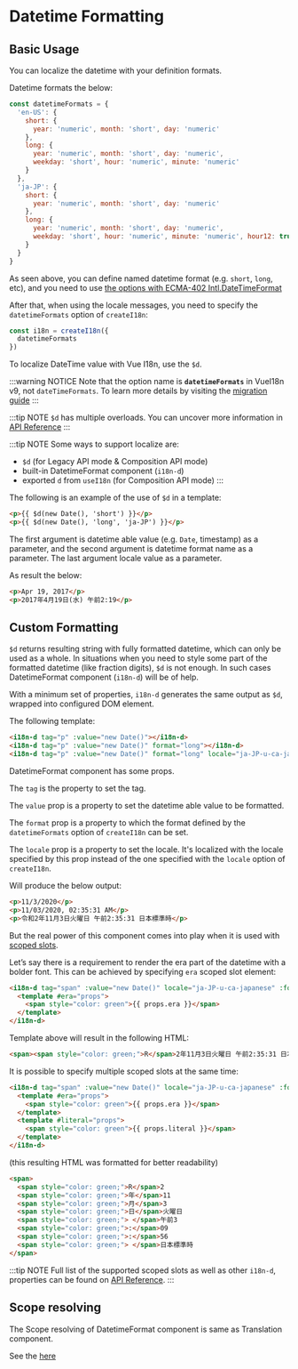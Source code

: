 # Datetime Formatting

## Basic Usage
You can localize the datetime with your definition formats.

Datetime formats the below:

```js
const datetimeFormats = {
  'en-US': {
    short: {
      year: 'numeric', month: 'short', day: 'numeric'
    },
    long: {
      year: 'numeric', month: 'short', day: 'numeric',
      weekday: 'short', hour: 'numeric', minute: 'numeric'
    }
  },
  'ja-JP': {
    short: {
      year: 'numeric', month: 'short', day: 'numeric'
    },
    long: {
      year: 'numeric', month: 'short', day: 'numeric',
      weekday: 'short', hour: 'numeric', minute: 'numeric', hour12: true
    }
  }
}
```

As seen above, you can define named datetime format (e.g. `short`, `long`, etc), and you need to use [the options with ECMA-402 Intl.DateTimeFormat](https://tc39.es/ecma402/#datetimeformat-objects)

After that, when using the locale messages, you need to specify the `datetimeFormats` option of `createI18n`:

```js
const i18n = createI18n({
  datetimeFormats
})
```

To localize DateTime value with Vue I18n, use the `$d`.

:::warning NOTICE
Note that the option name is **`datetimeFormats`** in VueI18n v9, not `dateTimeFormats`. To learn more details by visiting the [migration guide](../../guide/migration/breaking#rename-to-datetimeformats-from-datetimeformats)
:::

:::tip NOTE
`$d` has multiple overloads. You can uncover more information in [API Reference](../../api/injection#d-value)
:::

:::tip NOTE
Some ways to support localize are:

- `$d` (for Legacy API mode & Composition API mode)
- built-in DatetimeFormat component (`i18n-d`)
- exported `d` from `useI18n` (for Composition API mode)
:::

The following is an example of the use of `$d` in a template:

```html
<p>{{ $d(new Date(), 'short') }}</p>
<p>{{ $d(new Date(), 'long', 'ja-JP') }}</p>
```

The first argument is datetime able value (e.g. `Date`, timestamp) as a parameter, and the second argument is datetime format name as a parameter. The last argument locale value as a parameter.

As result the below:

```html
<p>Apr 19, 2017</p>
<p>2017年4月19日(水) 午前2:19</p>
```

## Custom Formatting

`$d` returns resulting string with fully formatted datetime, which can only be used as a whole. In situations when you need to style some part of the formatted datetime (like fraction digits), `$d` is not enough. In such cases DatetimeFormat component (`i18n-d`) will be of help.

With a minimum set of properties, `i18n-d` generates the same output as `$d`, wrapped into configured DOM element.

The following template:

```html
<i18n-d tag="p" :value="new Date()"></i18n-d>
<i18n-d tag="p" :value="new Date()" format="long"></i18n-d>
<i18n-d tag="p" :value="new Date()" format="long" locale="ja-JP-u-ca-japanese"></i18n-d>
```

DatetimeFormat component has some props.

The `tag` is the property to set the tag.

The `value` prop is a property to set the datetime able value to be formatted.

The `format` prop is a property to which the format defined by the `datetimeFormats` option of `createI18n` can be set.

The `locale` prop is a property to set the locale. It's localized with the locale specified by this prop instead of the one specified with the `locale` option of `createI18n`.

Will produce the below output:

```html
<p>11/3/2020</p>
<p>11/03/2020, 02:35:31 AM</p>
<p>令和2年11月3日火曜日 午前2:35:31 日本標準時</p>
```

But the real power of this component comes into play when it is used with [scoped slots](https://v3.vuejs.org/guide/component-slots.html#scoped-slots).

Let’s say there is a requirement to render the era part of the datetime with a bolder font. This can be achieved by specifying `era` scoped slot element:

```html
<i18n-d tag="span" :value="new Date()" locale="ja-JP-u-ca-japanese" :format="{ key: 'long', era: 'narrow' }">
  <template #era="props">
    <span style="color: green">{{ props.era }}</span>
  </template>
</i18n-d>
```

Template above will result in the following HTML:

```html
<span><span style="color: green;">R</span>2年11月3日火曜日 午前2:35:31 日本標準時</span>
```

It is possible to specify multiple scoped slots at the same time:

```html
<i18n-d tag="span" :value="new Date()" locale="ja-JP-u-ca-japanese" :format="{ key: 'long', era: 'narrow' }">
  <template #era="props">
    <span style="color: green">{{ props.era }}</span>
  </template>
  <template #literal="props">
    <span style="color: green">{{ props.literal }}</span>
  </template>
</i18n-d>
```

(this resulting HTML was formatted for better readability)

```html
<span>
  <span style="color: green;">R</span>2
  <span style="color: green;">年</span>11
  <span style="color: green;">月</span>3
  <span style="color: green;">日</span>火曜日
  <span style="color: green;"> </span>午前3
  <span style="color: green;">:</span>09
  <span style="color: green;">:</span>56
  <span style="color: green;"> </span>日本標準時
</span>
```

:::tip NOTE
Full list of the supported scoped slots as well as other `i18n-d`, properties can be found on [API Reference](../../api/component.html#datetimeformat).
:::

## Scope resolving

The Scope resolving of DatetimeFormat component is same as Translation component.

See the [here](../advanced/component.md#scope-resolving)
